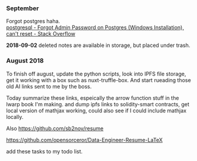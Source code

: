 ### September

Forgot postgres haha.   
[postgresql - Forgot Admin Password on Postgres (Windows Installation), can't reset - Stack Overflow](https://stackoverflow.com/questions/47311101/forgot-admin-password-on-postgres-windows-installation-cant-reset) 

**2018-09-02** deleted notes are available in storage, but placed under trash.
### August 2018

To finish off august, update the python scripts, look into IPFS file storage, get it working with a box such as nuxt-truffle-box. And start rueading those old AI links sent to me by the boss.


Today summarize these links, espeically the arrow function stuff in the lwarp book I'm making. and dump ipfs links to solidity-smart contracts, get local version of mathjax working, could also see if I could include mathjax locally.

Also https://github.com/sb2nov/resume 

https://github.com/opensorceror/Data-Engineer-Resume-LaTeX

add these tasks to my todo list.